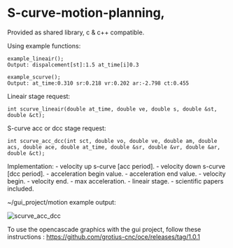 # S-curve-motion-planning, 

Provided as shared library, c & c++ compatible.

Using example functions:

    example_lineair();
    Output: dispalcement[st]:1.5 at_time[i]0.3
    
    example_scurve();
    Output: at_time:0.310 sr:0.218 vr:0.202 ar:-2.798 ct:0.455
    
Lineair stage request:

    int scurve_lineair(double at_time, double ve, double s, double &st, double &ct);
    
S-curve acc or dcc stage request:

    int scurve_acc_dcc(int sct, double vo, double ve, double am, double acs, double ace, double at_time, double &sr, double &vr, double &ar, double &ct);
    
Implementation:
        - velocity up s-curve [acc period].
        - velocity down s-curve [dcc period].
        - acceleration begin value.
        - acceleration end value.
        - velocity begin.
        - velocity end.
        - max acceleration.
        - lineair stage.
        - scientific papers included.

~/gui_project/motion example output:

![scurve_acc_dcc](https://user-images.githubusercontent.com/44880102/146907278-0098c91a-85bc-44e6-95a0-26e20ad44f95.jpg)

To use the opencascade graphics with the gui project, follow these instructions : https://github.com/grotius-cnc/oce/releases/tag/1.0.1

